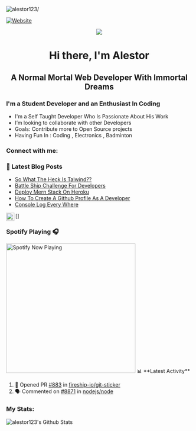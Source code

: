 <p align="left"> <img src=https://komarev.com/ghpvc/?username=alestor123 alt=alestor123/> </p>

[![Website](https://img.shields.io/website?label=alestor123.github.io&style=for-the-badge&url=https%3A%2F%2Falestor123.github.io)](https://alestor123.github.io)

<p align="center">
    <img src="https://raw.githubusercontent.com/alestor123/alestor123/master/assets/icon.svg">
</p>

<h1 align="center"> Hi there, I'm Alestor </h1>

<h2 align="center"> A Normal Mortal Web Developer With Immortal Dreams</h2>

### I'm a Student Developer and an Enthusiast In Coding 
- I'm a Self Taught Developer Who Is Passionate About His Work
- I’m looking to collaborate with other Developers
- Goals: Contribute more to Open Source projects
- Having Fun In :  Coding , Electronics  , Badminton

### Connect with me:


### 📕 Latest Blog Posts
<!-- BLOG-POST-LIST:START -->
- [So What The Heck Is Taiwind??](https://dev.to/alestor123/so-what-the-heck-is-taiwind-2e31)
- [Battle Ship Challenge For Developers](https://dev.to/alestor123/battle-ship-challenge-for-developers-14ag)
- [Deploy Mern Stack On Heroku](https://dev.to/alestor123/deploy-mern-stack-on-heroku-4hjg)
- [How To Create A Github Profile As A Developer](https://dev.to/alestor123/how-to-create-a-github-profile-as-a-developer-33j1)
- [Console Log Every Where](https://dev.to/alestor123/console-log-every-where-35hc)
<!-- BLOG-POST-LIST:END -->


[<img align="left" alt="alestor123 | Twitter" width="22px" src="https://cdn.jsdelivr.net/npm/simple-icons@v3/icons/twitter.svg" />]

### Spotify Playing 🎧
<img src="https://novatorem-1-git-master.alestor123.vercel.app/api/spotify-playing/" alt="Spotify Now Playing" width="350" />
📊 **Latest Activity**

<!--START_SECTION:activity-->
1. 💪 Opened PR [#883](https://github.com//fireship-io/git-sticker/pull/883) in [fireship-io/git-sticker](https://github.com//fireship-io/git-sticker)
2. 🗣 Commented on [#8871](https://github.com//nodejs/node/issues/8871) in [nodejs/node](https://github.com//nodejs/node)
<!--END_SECTION:activity-->


### My Stats:
<img align="left" alt="alestor123's Github Stats" src="https://github-readme-stats.vercel.app/api?username=alestor123&show_icons=true&theme=dark" />
